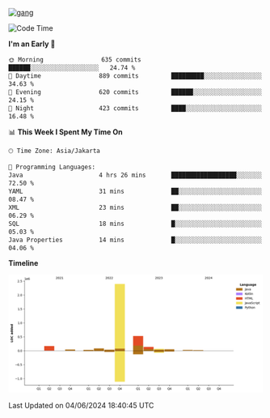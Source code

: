 <!-- [<img src='https://dev.karakun.com/assets/posts/2018-09-16-jc-java-article/3duke_suspects.jpg' alt='java'>](https://github.com/yeahbutstill) -->
[<img src='https://asset-2.tstatic.net/tribunnewswiki/foto/bank/images/Mozart.jpg' alt='gang'>](https://github.com/yeahbutstill)

<!--START_SECTION:waka-->
![Code Time](http://img.shields.io/badge/Code%20Time-2%2C722%20hrs%2011%20mins-blue)

**I'm an Early 🐤** 

```text
🌞 Morning                635 commits         ██████░░░░░░░░░░░░░░░░░░░   24.74 % 
🌆 Daytime                889 commits         █████████░░░░░░░░░░░░░░░░   34.63 % 
🌃 Evening                620 commits         ██████░░░░░░░░░░░░░░░░░░░   24.15 % 
🌙 Night                  423 commits         ████░░░░░░░░░░░░░░░░░░░░░   16.48 % 
```


📊 **This Week I Spent My Time On** 

```text
🕑︎ Time Zone: Asia/Jakarta

💬 Programming Languages: 
Java                     4 hrs 26 mins       ██████████████████░░░░░░░   72.50 % 
YAML                     31 mins             ██░░░░░░░░░░░░░░░░░░░░░░░   08.47 % 
XML                      23 mins             ██░░░░░░░░░░░░░░░░░░░░░░░   06.29 % 
SQL                      18 mins             █░░░░░░░░░░░░░░░░░░░░░░░░   05.03 % 
Java Properties          14 mins             █░░░░░░░░░░░░░░░░░░░░░░░░   04.06 % 
```

**Timeline**

![Lines of Code chart](https://raw.githubusercontent.com/yeahbutstill/yeahbutstill/main/assets/bar_graph.png)


 Last Updated on 04/06/2024 18:40:45 UTC
<!--END_SECTION:waka-->
